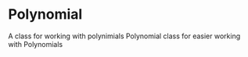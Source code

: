 # Polynomial
A class for working with polynimials
Polynomial class for easier working with Polynomials
